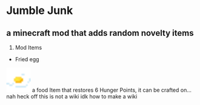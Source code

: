 # Jumble Junk

## a minecraft mod that adds random novelty items

1. Mod Items
+ Fried egg
<img src="/src/main/resources/assets/jumblejunk/textures/item/fried_egg.png" width="64px">
a food Item that restores 6 Hunger Points, it can be crafted on... nah heck off this is not a wiki idk how to make a wiki

